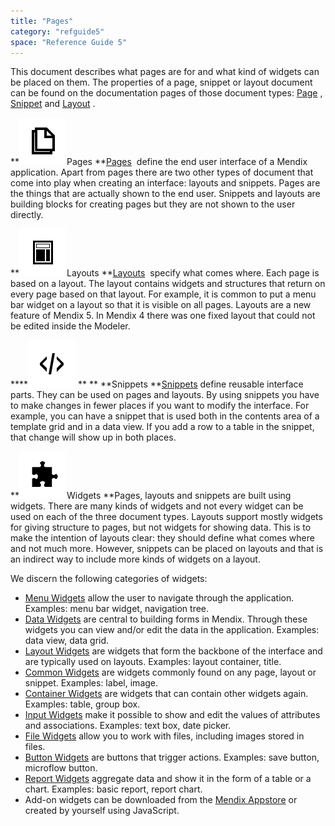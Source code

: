 ```yaml
---
title: "Pages"
category: "refguide5"
space: "Reference Guide 5"
---
```



This document describes what pages are for and what kind of widgets can be placed on them. The properties of a page, snippet or layout document can be found on the documentation pages of those document types: [Page](Page) , [Snippet](Snippet) and [Layout](Layout) .



**[![](attachments/4522061/13402396.png)](Pages)Pages
**[Pages](Page)  define the end user interface of a Mendix application. Apart from pages there are two other types of document that come into play when creating an interface: layouts and snippets. Pages are the things that are actually shown to the end user. Snippets and layouts are building blocks for creating pages but they are not shown to the user directly.



**[![](attachments/4522061/13402397.png)](Layouts)Layouts
**[Layouts](Layout)  specify what comes where. Each page is based on a layout. The layout contains widgets and structures that return on every page based on that layout. For example, it is common to put a menu bar widget on a layout so that it is visible on all pages. Layouts are a new feature of Mendix 5\. In Mendix 4 there was one fixed layout that could not be edited inside the Modeler.



****[![](attachments/4522061/13402395.png)](Snippets) ** ** **Snippets
**[Snippets](Snippet) define reusable interface parts. They can be used on pages and layouts. By using snippets you have to make changes in fewer places if you want to modify the interface. For example, you can have a snippet that is used both in the contents area of a template grid and in a data view. If you add a row to a table in the snippet, that change will show up in both places.



**[![](attachments/4522061/13402400.png)](Menu+Widgets)Widgets
**Pages, layouts and snippets are built using widgets. There are many kinds of widgets and not every widget can be used on each of the three document types. Layouts support mostly widgets for giving structure to pages, but not widgets for showing data. This is to make the intention of layouts clear: they should define what comes where and not much more. However, snippets can be placed on layouts and that is an indirect way to include more kinds of widgets on a layout.

We discern the following categories of widgets:

*   [Menu Widgets](Menu+Widgets) allow the user to navigate through the application. Examples: menu bar widget, navigation tree.
*   [Data Widgets](Data+Widgets) are central to building forms in Mendix. Through these widgets you can view and/or edit the data in the application. Examples: data view, data grid.
*   [Layout Widgets](Layout+Widgets) are widgets that form the backbone of the interface and are typically used on layouts. Examples: layout container, title.
*   [Common Widgets](Common+Widgets) are widgets commonly found on any page, layout or snippet. Examples: label, image.
*   [Container Widgets](Container+Widgets) are widgets that can contain other widgets again. Examples: table, group box.
*   [Input Widgets](Input+Widgets) make it possible to show and edit the values of attributes and associations. Examples: text box, date picker.
*   [File Widgets](File+Widgets) allow you to work with files, including images stored in files.
*   [Button Widgets](Button+Widgets) are buttons that trigger actions. Examples: save button, microflow button.
*   [Report Widgets](Report+Widgets) aggregate data and show it in the form of a table or a chart. Examples: basic report, report chart.
*   Add-on widgets can be downloaded from the [Mendix Appstore](https://appstore.mendix.com/) or created by yourself using JavaScript.

